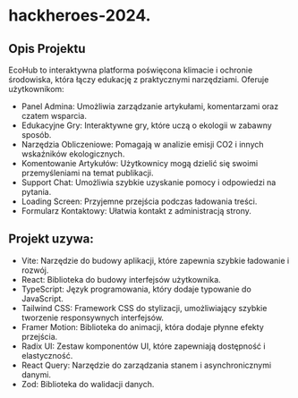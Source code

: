 # hackheroes-2024.

## Opis Projektu

EcoHub to interaktywna platforma poświęcona klimacie i ochronie środowiska, która łączy edukację z praktycznymi narzędziami. Oferuje użytkownikom:

- Panel Admina: Umożliwia zarządzanie artykułami, komentarzami oraz czatem wsparcia.
- Edukacyjne Gry: Interaktywne gry, które uczą o ekologii w zabawny sposób.
- Narzędzia Obliczeniowe: Pomagają w analizie emisji CO2 i innych wskaźników ekologicznych.
- Komentowanie Artykułów: Użytkownicy mogą dzielić się swoimi przemyśleniami na temat publikacji.
- Support Chat: Umożliwia szybkie uzyskanie pomocy i odpowiedzi na pytania.
- Loading Screen: Przyjemne przejścia podczas ładowania treści.
- Formularz Kontaktowy: Ułatwia kontakt z administracją strony.

## Projekt uzywa: 
- Vite: Narzędzie do budowy aplikacji, które zapewnia szybkie ładowanie i rozwój.
- React: Biblioteka do budowy interfejsów użytkownika.
- TypeScript: Język programowania, który dodaje typowanie do JavaScript.
- Tailwind CSS: Framework CSS do stylizacji, umożliwiający szybkie tworzenie responsywnych interfejsów.
- Framer Motion: Biblioteka do animacji, która dodaje płynne efekty przejścia.
- Radix UI: Zestaw komponentów UI, które zapewniają dostępność i elastyczność.
- React Query: Narzędzie do zarządzania stanem i asynchronicznymi danymi.
- Zod: Biblioteka do walidacji danych.


